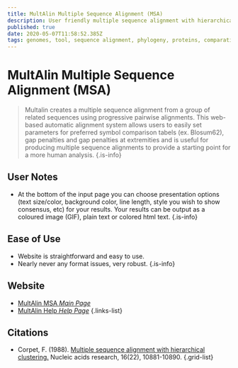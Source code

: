```yaml
---
title: MultAlin Multiple Sequence Alignment (MSA)
description: User friendly multiple sequence alignment with hierarchical clustering.
published: true
date: 2020-05-07T11:58:52.385Z
tags: genomes, tool, sequence alignment, phylogeny, proteins, comparative genomics, conservation
---
```


# MultAlin Multiple Sequence Alignment (MSA)

>  Multalin creates a multiple sequence alignment from a group of related sequences using progressive pairwise alignments.
&NewLine;
This web-based automatic alignment system allows users to easily set parameters for preferred symbol comparison tabels (ex. Blosum62), gap penalties and gap penalties at extremities and is useful for producing multiple sequence alignments to provide a starting point for a more human analysis. 
{.is-info}

## User Notes
- At the bottom of the input page you can choose presentation options (text size/color, background color, line length, style you wish to show consensus, etc) for your results. Your results can be output as a coloured image (GIF), plain text or colored html text.
{.is-info}

## Ease of Use
- Website is straightforward and easy to use.
- Nearly  never any format issues, very robust.
{.is-info}

## Website

- [MultAlin MSA *Main Page*](http://multalin.toulouse.inra.fr/multalin/)
- [MultAlin Help *Help Page*](http://multalin.toulouse.inra.fr/multalin/help.html)
{.links-list}

## Citations

- Corpet, F. (1988). [Multiple sequence alignment with hierarchical clustering.](https://academic.oup.com/nar/article-abstract/16/22/10881/2378678) Nucleic acids research, 16(22), 10881-10890.
{.grid-list}